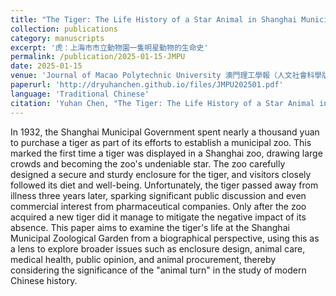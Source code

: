 ```yaml
---
title: "The Tiger: The Life History of a Star Animal in Shanghai Municipal Zoological Garden"
collection: publications
category: manuscripts
excerpt: '虎：上海市市立動物園一隻明星動物的生命史'
permalink: /publication/2025-01-15-JMPU
date: 2025-01-15
venue: 'Journal of Macao Polytechnic University 澳門理工學報（人文社會科學版）'
paperurl: 'http://dryuhanchen.github.io/files/JMPU202501.pdf'
language: 'Traditional Chinese'
citation: 'Yuhan Chen, "The Tiger: The Life History of a Star Animal in Shanghai Municipal Zoological Garden," <i>Journal of Macao Polytechnic University</i>, Vol.28, No.1 (2025), pp.59-69.'
---
```


In 1932, the Shanghai Municipal Government spent nearly a thousand yuan to purchase a tiger as part of its efforts to establish a municipal zoo. This marked the first time a tiger was displayed in a Shanghai zoo, drawing large crowds and becoming the zoo's undeniable star. The zoo carefully designed a secure and sturdy enclosure for the tiger, and visitors closely followed its diet and well-being. Unfortunately, the tiger passed away from illness three years later, sparking significant public discussion and even commercial interest from pharmaceutical companies. Only after the zoo acquired a new tiger did it manage to mitigate the negative impact of its absence. This paper aims to examine the tiger's life at the Shanghai Municipal Zoological Garden from a biographical perspective, using this as a lens to explore broader issues such as enclosure design, animal care, medical health, public opinion, and animal procurement, thereby considering the significance of the "animal turn" in the study of modern Chinese history.
